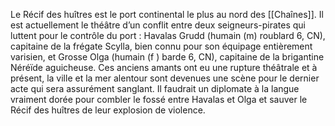 Le Récif des huîtres est le port continental le plus au nord des [[Chaînes]].
Il est actuellement le théâtre d’un conflit entre deux seigneurs-pirates qui luttent pour le contrôle du port : Havalas Grudd (humain (m) roublard 6, CN), capitaine de la frégate Scylla, bien connu pour son équipage entièrement varisien, et Grosse Olga (humain (f ) barde 6, CN), capitaine de la brigantine Néréïde aguicheuse. Ces anciens amants ont eu une rupture théâtrale et à présent, la ville et la mer alentour sont devenues une scène pour le dernier acte qui sera assurément sanglant. Il faudrait un diplomate à la langue vraiment dorée pour combler le fossé entre Havalas et Olga et sauver le Récif des huîtres de leur explosion de violence.